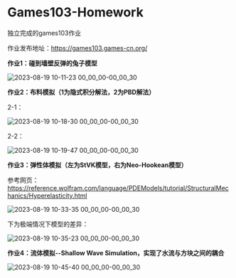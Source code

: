 # Games103-Homework

独立完成的games103作业

作业发布地址：https://games103.games-cn.org/


**作业1：碰到墙壁反弹的兔子模型**

![2023-08-19 10-11-23 00_00_00-00_00_30](https://github.com/DarkSleeper/Games103-Homework/assets/48831197/cff28dbd-08da-4f1d-9170-13d9fb1da61a)


**作业2：布料模拟（1为隐式积分解法，2为PBD解法）**

2-1：

![2023-08-19 10-18-30 00_00_00-00_00_30](https://github.com/DarkSleeper/Games103-Homework/assets/48831197/96812d84-728a-4388-9729-4b831534566e)

2-2：

![2023-08-19 10-19-47 00_00_00-00_00_30](https://github.com/DarkSleeper/Games103-Homework/assets/48831197/8f447d43-5a68-4c7a-8613-829ffa7cd66d)


**作业3：弹性体模拟（左为StVK模型，右为Neo-Hookean模型）**

参考网页：https://reference.wolfram.com/language/PDEModels/tutorial/StructuralMechanics/Hyperelasticity.html

![2023-08-19 10-33-35 00_00_00-00_00_30](https://github.com/DarkSleeper/Games103-Homework/assets/48831197/ff414278-d9a1-4a7c-ba23-01b17d646d34)

下为极端情况下模型的差异：

![2023-08-19 10-35-23 00_00_00-00_00_30](https://github.com/DarkSleeper/Games103-Homework/assets/48831197/a15d85ae-6522-4b26-a95a-00de2e6edcc8)


**作业4：流体模拟--Shallow Wave Simulation，实现了水流与方块之间的耦合**

![2023-08-19 10-45-40 00_00_00-00_00_30](https://github.com/DarkSleeper/Games103-Homework/assets/48831197/b37979a2-3196-4752-9448-9277de5f00e4)
